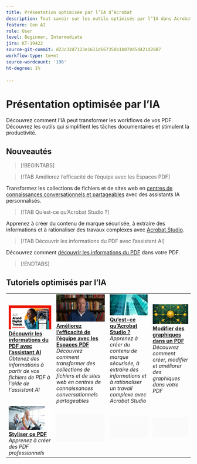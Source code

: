 ```yaml
---
title: Présentation optimisée par l’IA d’Acrobat
description: Tout savoir sur les outils optimisés par l’IA dans Acrobat
feature: Gen AI
role: User
level: Beginner, Intermediate
jira: KT-19422
source-git-commit: d23c32d7123e1611d667358b1b070d5d421d2887
workflow-type: tm+mt
source-wordcount: '196'
ht-degree: 1%

---
```


# Présentation optimisée par l’IA

Découvrez comment l’IA peut transformer les workflows de vos PDF. Découvrez les outils qui simplifient les tâches documentaires et stimulent la productivité.

## Nouveautés

>[!BEGINTABS]

>[!TAB Améliorez l’efficacité de l’équipe avec les Espaces PDF]

Transformez les collections de fichiers et de sites web en [centres de connaissances conversationnels et partageables](../getting-started/pdf-spaces-legal.md) avec des assistants IA personnalisés.

>[!TAB Qu’est-ce qu’Acrobat Studio ?]

Apprenez à créer du contenu de marque sécurisée, à extraire des informations et à rationaliser des travaux complexes avec [Acrobat Studio](../getting-started/acrobat-studio.md).

>[!TAB Découvrir les informations du PDF avec l’assistant AI]

Découvrez comment [découvrir les informations du PDF](../getting-started/ai-assistant.md) dans votre PDF.

>[!ENDTABS]

## Tutoriels optimisés par l’IA

<table style="table-layout:fixed">
<tr>
  <td>
    <a href="../getting-started/ai-assistant.md">
      <img alt="Découvrir les informations du PDF avec l’assistant AI" src="../assets/ai-assistant.png" />
    </a>
    <div>
    <a href="../getting-started/ai-assistant.md"><strong>Découvrir les informations du PDF avec l’assistant AI</strong></a>
    </div>
    <em>Obtenez des informations à partir de vos fichiers de PDF à l'aide de l'assistant AI</em>
    <br>
  </td>
  <td>
    <a href="../getting-started/pdf-spaces-legal.md">
      <img alt="Améliorez l’efficacité de l’équipe avec les Espaces PDF" src="../assets/pdf-spaces.png" />
    </a>
    <div>
    <a href="../getting-started/pdf-spaces-legal.md"><strong>Améliorez l’efficacité de l’équipe avec les Espaces PDF</strong></a>
    </div>
    <em>Découvrez comment transformer des collections de fichiers et de sites web en centres de connaissances conversationnels partageables</em>
    <br>
  </td>
  <td>
    <a href="../getting-started/acrobat-studio.md">
      <img alt="Qu’est-ce qu’Acrobat Studio ?" src="../assets/acrobat-studio.png" />
    </a>
    <div>
    <a href="../getting-started/acrobat-studio.md"><strong>Qu’est-ce qu’Acrobat Studio ?</strong></a>
    </div>
    <em>Apprenez à créer du contenu de marque sécurisée, à extraire des informations et à rationaliser un travail complexe avec Acrobat Studio</em>
    <br>
  </td>
  <td>
    <a href="../getting-started/edit-graphics.md">
      <img alt="Modification de graphiques dans un PDF" src="../assets/edit-graphics.png" />
    </a>
    <div>
    <a href="../getting-started/edit-graphics.md"><strong>Modifier des graphiques dans un PDF</strong></a>
    </div>
    <em>Découvrez comment créer, modifier et améliorer des graphiques dans votre PDF</em>
    <br>
  </td>
</tr>
<tr>
  <td>
  <a href="../getting-started/stylize-this-pdf.md">
      <img alt="Styliser ce PDF" src="../assets/stylize-pdf.png" />
    </a>
    <div>
    <a href="../getting-started/stylize-this-pdf.md"><strong>Styliser ce PDF</strong></a>
    </div>
    <em>Apprenez à créer des PDF professionnels</em>
    <br>
  </td>
  <td>
        <img alt="Espaceur" src="../assets/Grayspacer.png" />
        <div>
        <br>
  </td>
  <td>
        <img alt="Espaceur" src="../assets/Grayspacer.png" />
        <div>
        <br>
  </td>
  <td>
        <img alt="Espaceur" src="../assets/Grayspacer.png" />
        <div>
        <br>
  </td>
</tr>
</table>
